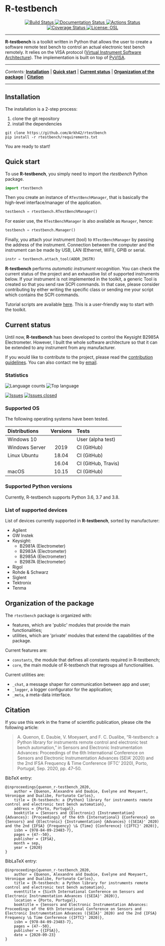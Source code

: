 
R-testbench
===========


<p align="center">
	<a href="https://travis-ci.org/github/Arkh42/rtestbench">
		<img alt="Build Status" src="https://travis-ci.org/Arkh42/rtestbench.svg?branch=master">
	</a>
	<a href='https://rtestbench.readthedocs.io/en/latest/?badge=latest'>
		<img src='https://readthedocs.org/projects/rtestbench/badge/?version=latest' alt='Documentation Status' />
	</a>
	<a href="https://github.com/Arkh42/rtestbench/actions">
		<img alt="Actions Status" src="https://github.com/Arkh42/rtestbench/workflows/Continuous%20Integration%20(pip)/badge.svg?branch=master">
	</a>
	<a href="https://codecov.io/gh/Arkh42/rtestbench">
		<img alt="Coverage Status" src="https://codecov.io/gh/Arkh42/rtestbench/branch/master/graph/badge.svg">
	</a>
	<a href="https://github.com/Arkh42/rtestbench/blob/master/LICENSE.md">
		<img alt="License: OSL" src="https://img.shields.io/github/license/Arkh42/rtestbench">
	</a>
</p>

---


**R-testbench** is a toolkit written in Python that allows the user to 
create a software remote test bench to control an actual electronic test bench remotely.
It relies on the VISA protocol ([Virtual Instrument Software Architecture](http://www.ni.com/visa/)).
The implementation is built on top of [PyVISA](https://pyvisa.readthedocs.io/en/latest/).

---

_Contents:_ 
**[Installation](#installation)** |
**[Quick start](#quick-start)** |
**[Current status](#current-status)** |
**[Organization of the package](#organization-of-the-package)** |
**[Citation](#citation)**

---


Installation
------------

The installation is a 2-step process:
1. clone the git repository
2. install the dependencies

```
git clone https://github.com/Arkh42/rtestbench
pip install -r rtestbench/requirements.txt
```

You are ready to start!



Quick start
-----------


To use **R-testbench**, you simply need to import the *rtestbench* Python package.
```python
import rtestbench
```

Then you create an instance of `RTestBenchManager`, that is basically the high-level interface/manager of the application.
```python
testbench = rtestbench.RTestBenchManager()
```
For easier use, the `RTestBenchManager` is also available as `Manager`, hence:
```python
testbench = rtestbench.Manager()
```

Finally, you attach your instrument (tool) to `RTestBenchManager` by passing the address of the instrument.
Connection between the computer and the instrument can be made by USB, LAN (Ethernet, WiFi), GPIB or serial.
```python
instr = testbench.attach_tool(ADDR_INSTR)
```

**R-testbench** performs *automatic instrument recognition*.
You can check the current status of the project and an exhaustive list of supported instruments below.
If your instrument is not implemented in the toolkit, a generic Tool is created so that you send raw SCPI commands.
In that case, please consider contributing by either writing the specific class or
sending me your script which contains the SCPI commands.

Tutorial scripts are available [here](./rtestbench/tutorials/).
This is a user-friendly way to start with the toolkit.



Current status
--------------


Until now, **R-testbench** has been developed to control the Keysight B2985A Electrometer.
However, I built the whole software architecture so that it can be extended to any instrument from any manufacturer.

If you would like to contribute to the project,
please read the [contribution guidelines](https://github.com/Arkh42/rtestbench/blob/master/CONTRIBUTING.md).
You can also contact me by [email](mailto:aquenon@hotmail.be).



### Statistics

![Language counts](https://img.shields.io/github/languages/count/Arkh42/rtestbench)
![Top language](https://img.shields.io/github/languages/top/Arkh42/rtestbench)

[![Issues](https://img.shields.io/github/issues-raw/Arkh42/rtestbench)](https://github.com/Arkh42/rtestbench/issues?q=is%3Aopen+is%3Aissue)
[![Issues closed](https://img.shields.io/github/issues-closed-raw/Arkh42/rtestbench)](https://github.com/Arkh42/rtestbench/issues?q=is%3Aissue+is%3Aclosed)


### Supported OS

The following operating systems have been tested.

| Distributions		| Versions 	| Tests					|
| :------------		| :------: 	| :----					|
| Windows 10   		|			| User (alpha test) 	|
| Windows Server	| 2019		| CI (GitHub)			|
| Linux Ubuntu		| 18.04  	| CI (GitHub)			|
|					| 16.04		| CI (GitHub, Travis)	|
| macOS   			| 10.15		| CI (GitHub)			|


### Supported Python versions

Currently, R-testbench supports Python 3.6, 3.7 and 3.8.


### List of supported devices

List of devices currently supported in **R-testbench**, sorted by manufacturer:
- Agilent
- GW Instek
- Keysight:
	- B2981A (Electrometer)
	- B2983A (Electrometer)
	- B2985A (Electrometer)
	- B2987A (Electrometer)
- Rigol
- Rohde & Schwarz
- Siglent
- Tektronix
- Tenma



Organization of the package
---------------------------


The `rtestbench` package is organized with:
- features, which are 'public' modules that provide the main functionalities;
- utilities, which are 'private' modules that extend the capabilities of the package.

Current features are:
- `constants`, the module that defines all constants required in R-testbench;
- `core`, the main module of R-testbench that regroups all functionalities.

Current utilities are:
- `_chat`, a message shaper for communication between app and user;
- `_logger`, a logger configurator for the application;
- `_meta`, a meta-data interface.



Citation
--------


If you use this work in the frame of scientific publication, please cite the following article:

> A. Quenon, E. Daubie, V. Moeyaert, and F. C. Dualibe, “R-testbench: a Python library for instruments remote control and electronic test bench automation,” in Sensors and Electronic Instrumentation Advances: Proceedings of the 6th International Conference on Sensors and Electronic Instrumentation Advances (SEIA’ 2020) and the 2nd IFSA Frequency & Time Conference (IFTC’ 2020), Porto, Portugal, Sep. 2020, pp. 47–50.


BibTeX entry:

    @inproceedings{quenon_r-testbench_2020,
	    author = {Quenon, Alexandre and Daubie, Evelyne and Moeyaert, Véronique and Dualibe, Fortunato Carlos},
	    title = {R-testbench: a {Python} library for instruments remote control and electronic test bench automation},
	    address = {Porto, Portugal},
	    booktitle = {Sensors and {Electronic} {Instrumentation} {Advances}: {Proceedings} of the 6th {International} {Conference} on {Sensors} and {Electronic} {Instrumentation} {Advances} ({SEIA}' 2020) and the 2nd {IFSA} {Frequency} \& {Time} {Conference} ({IFTC}' 2020)},
	    isbn = {978-84-09-23483-7},
	    pages = {47--50},
	    publisher = {IFSA},
	    month = sep,
	    year = {2020}
	}

BibLaTeX entry:

	@inproceedings{quenon_r-testbench_2020,
	    author = {Quenon, Alexandre and Daubie, Evelyne and Moeyaert, Véronique and Dualibe, Fortunato Carlos},
	    title = {R-testbench: a Python library for instruments remote control and electronic test bench automation},
	    eventtitle = {Sixth International Conference on Sensors and Electronic Instrumentation Advances ({SEIA}' 2020)},
	    location = {Porto, Portugal},
	    booktitle = {Sensors and Electronic Instrumentation Advances: Proceedings of the 6th International Conference on Sensors and Electronic Instrumentation Advances ({SEIA}' 2020) and the 2nd {IFSA} Frequency \& Time Conference ({IFTC}' 2020)},
	    isbn = {978-84-09-23483-7},
	    pages = {47--50},
	    publisher = {{IFSA}},
	    date = {2020-09-23}
	}
